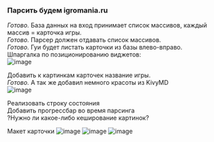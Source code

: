 ### Парсить будем igromania.ru<br/> ###

*Готово.* База данных на вход принимает список массивов, каждый массив = карточка игры.<br/>
*Готово.* Парсер должен отдавать список массивов.<br/>
*Готово.* Гуи будет листать карточки из базы влево-вправо.<br/>
Шпаргалка по позиционированию виджетов:<br/>
![image](https://user-images.githubusercontent.com/18138614/163334561-0e7358e9-998d-49c2-a858-d5d8c951c0be.png)

Добавить к картинкам карточек название игры.<br/>
*Готово.* А так же добавил немного красоты из KivyMD<br/>
![image](https://user-images.githubusercontent.com/18138614/163384464-4879e773-9939-483d-af0c-2d3a07d4147b.png)

Реализовать строку состояния<br/>
Добавить прогрессбар во время парсинга<br/>
?Нужно ли какое-либо кеширование картинок?

Макет карточки
![image](https://user-images.githubusercontent.com/18138614/163537996-80ac2944-8087-4b22-9828-532a6b341f35.png)
![image](https://user-images.githubusercontent.com/18138614/163538160-2db66dc6-f11c-46e3-a62b-bbbdc1c9b0f2.png)
![image](https://user-images.githubusercontent.com/18138614/163538127-803e4af1-81cd-4162-a702-5d3b68a54b9e.png)

